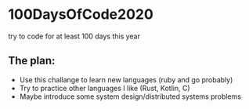 # 100DaysOfCode2020
try to code for at least 100 days this year

## The plan:

* Use this challange to learn new languages (ruby and go probably)
* Try to practice other languages I like (Rust, Kotlin, C)
* Maybe introduce some system design/distributed systems problems